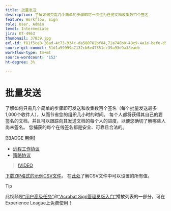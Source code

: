 ```yaml
---
title: 批量发送
description: 了解如何只需几个简单的步骤即可一次性为任何文档收集数百个签名
feature: Workflow, Sign
role: User, Admin
level: Intermediate
jira: KT-4963
thumbnail: 37839.jpg
exl-id: f81f5ce8-26ad-4c73-934c-da580782bf84,71a748b0-48c9-4a1e-befe-d5f311d6c05e
source-git-commit: 51d1a59999a7132cb6e47351cc39a93d9a38eaeb
workflow-type: tm+mt
source-wordcount: '152'
ht-degree: 3%

---
```


# 批量发送

了解如何只需几个简单的步骤即可发送和收集数百个签名（每个批量发送最多1,000个收件人），从而节省您的组织几小时的时间。 每个人都将获得其自己的要签名的文档，并且可以跟踪向其发送文档的每个人的进度，以便您确切了解哪些人尚未签名。 您捕获的每个在线签名都是安全、可靠且合法的。

[!BADGE 用例]

* [远程工作协议](https://experienceleague.adobe.com/docs/document-cloud-learn/sign-learning-hub/expand/recipes/gov/usecasegovtelework.html?lang=zh-Hans)
* [策略协议](https://experienceleague.adobe.com/docs/document-cloud-learn/sign-learning-hub/expand/recipes/com/usecasecompolicy.html?lang=zh-Hans)

>[!VIDEO](https://video.tv.adobe.com/v/33655?quality=12&learn=on&hidetitle=true)

[下载ZIP格式的示例CSV文件](../assets/sendInBulkSample.zip)。 在[此处](https://helpx.adobe.com/cn/sign/adv-user/send-in-bulk/send-with-csv.html)了解CSV文件中可以设置的所有值。

>[!TIP]
>
>此视频是[“用户高级任务”](https://experienceleague.adobe.com/zh-hans/playlists/acrobat-sign-perform-advanced-tasks-business-users)和[“Acrobat Sign管理员版入门”](https://experienceleague.adobe.com/zh-hans/playlists/acrobat-sign-get-started-administrators)播放列表的一部分，可在Experience League上免费使用！
